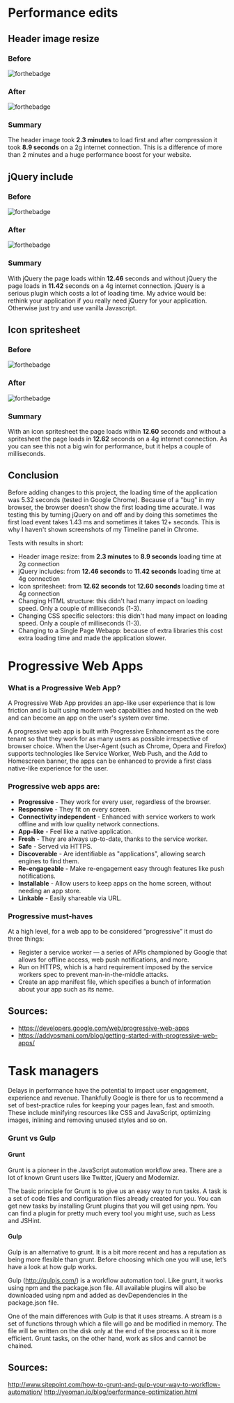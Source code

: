 # Performance edits

## Header image resize

### Before
![forthebadge](readme/header_before.png)

### After
![forthebadge](readme/header_after.png)

### Summary

The header image took **2.3 minutes** to load first and after compression it took **8.9 seconds** on a 2g internet connection.
This is a difference of more than 2 minutes and a huge performance boost for your website.

## jQuery include

### Before
![forthebadge](readme/jquery_off.png)

### After
![forthebadge](readme/jquery_on.png)

### Summary

With jQuery the page loads within **12.46** seconds and without jQuery the page loads in **11.42** seconds on a 4g internet connection. jQuery is a serious plugin which costs a lot of loading time. My advice would be: rethink your application if you really need jQuery for your application. Otherwise just try and use vanilla Javascript.

## Icon spritesheet

### Before
![forthebadge](readme/sprite_before.png)

### After
![forthebadge](readme/sprite_after.png)

### Summary

With an icon spritesheet the page loads within **12.60** seconds and without a spritesheet the page loads in **12.62** seconds on a 4g internet connection. As you can see this not a big win for performance, but it helps a couple of milliseconds.

## Conclusion

Before adding changes to this project, the loading time of the application was 5.32 seconds (tested in Google Chrome).
Because of a "bug" in my browser, the browser doesn't show the first loading time accurate. I was testing this by turning jQuery on and off and by doing this sometimes the first load event takes 1.43 ms and sometimes it takes 12+ seconds. This is why I haven't shown screenshots of my Timeline panel in Chrome.

Tests with results in short:
- Header image resize: from **2.3 minutes** to **8.9 seconds** loading time at 2g connection
- jQuery includes: from **12.46 seconds** to **11.42 seconds** loading time at 4g connection
- Icon spritesheet: from **12.62 seconds** tot **12.60 seconds** loading time at 4g connection
- Changing HTML structure: this didn't had many impact on loading speed. Only a couple of milliseconds (1-3).
- Changing CSS specific selectors: this didn't had many impact on loading speed. Only a couple of milliseconds (1-3).
- Changing to a Single Page Webapp: because of extra libraries this cost extra loading time and made the application slower.


# Progressive Web Apps

### What is a Progressive Web App?

A Progressive Web App provides an app-like user experience that is low friction and is built using modern web capabilities and hosted on the web and can become an app on the user's system over time.

A progressive web app is built with Progressive Enhancement as the core tenant so that they work for as many users as possible irrespective of browser choice. When the User-Agent (such as Chrome, Opera and Firefox) supports technologies like Service Worker, Web Push, and the Add to Homescreen banner, the apps can be enhanced to provide a first class native-like experience for the user.

### Progressive web apps are:

- **Progressive** - They work for every user, regardless of the browser.
- **Responsive** - They fit on every screen.
- **Connectivity independent** - Enhanced with service workers to work offline and with low quality network connections.
- **App-like** - Feel like a native application.
- **Fresh**	- They are always up-to-date, thanks to the service worker.
- **Safe** - Served via HTTPS.
- **Discoverable** - Are identifiable as "applications", allowing search engines to find them.
- **Re-engageable** - Make re-engagement easy through features like push notifications.
- **Installable** - Allow users to keep apps on the home screen, without needing an app store.
- **Linkable** - Easily shareable via URL.

### Progressive must-haves

At a high level, for a web app to be considered “progressive” it must do three things:

- Register a service worker — a series of APIs championed by Google that allows for offline access, web push notifications, and more.
- Run on HTTPS, which is a hard requirement imposed by the service workers spec to prevent man-in-the-middle attacks.
- Create an app manifest file, which specifies a bunch of information about your app such as its name.

## Sources:

- https://developers.google.com/web/progressive-web-apps
- https://addyosmani.com/blog/getting-started-with-progressive-web-apps/

# Task managers

Delays in performance have the potential to impact user engagement, experience and revenue. Thankfully Google is there for us to recommend a set of best-practice rules for keeping your pages lean, fast and smooth. These include minifying resources like CSS and JavaScript, optimizing images, inlining and removing unused styles and so on.

### Grunt vs Gulp

#### Grunt

Grunt is a pioneer in the JavaScript automation workflow area. There are a lot of known Grunt users like Twitter, jQuery and Modernizr.

The basic principle for Grunt is to give us an easy way to run tasks. A task is a set of code files and configuration files already created for you. You can get new tasks by installing Grunt plugins that you will get using npm. You can find a plugin for pretty much every tool you might use, such as Less and JSHint.

#### Gulp

Gulp is an alternative to grunt. It is a bit more recent and has a reputation as being more flexible than grunt. Before choosing which one you will use, let’s have a look at how gulp works.

Gulp (http://gulpjs.com/) is a workflow automation tool. Like grunt, it works using npm and the package.json file. All available plugins will also be downloaded using npm and added as devDependencies in the package.json file.

One of the main differences with Gulp is that it uses streams. A stream is a set of functions through which a file will go and be modified in memory. The file will be written on the disk only at the end of the process so it is more efficient. Grunt tasks, on the other hand, work as silos and cannot be chained.

## Sources:
http://www.sitepoint.com/how-to-grunt-and-gulp-your-way-to-workflow-automation/
http://yeoman.io/blog/performance-optimization.html
